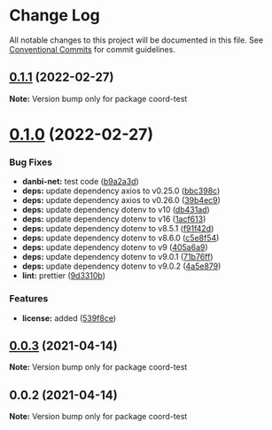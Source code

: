 # Change Log

All notable changes to this project will be documented in this file.
See [Conventional Commits](https://conventionalcommits.org) for commit guidelines.

## [0.1.1](https://github.com/danbi-fi/packages/compare/coord-test@0.1.0...coord-test@0.1.1) (2022-02-27)

**Note:** Version bump only for package coord-test





# [0.1.0](https://github.com/danbi-fi/packages/compare/coord-test@0.0.3...coord-test@0.1.0) (2022-02-27)


### Bug Fixes

* **danbi-net:** test code ([b9a2a3d](https://github.com/danbi-fi/packages/commit/b9a2a3d999c2b9ead131ce4b5a04e9b8142b43be))
* **deps:** update dependency axios to v0.25.0 ([bbc398c](https://github.com/danbi-fi/packages/commit/bbc398cc31743153f0d8ca437ba8cb20aee8d282))
* **deps:** update dependency axios to v0.26.0 ([39b4ec9](https://github.com/danbi-fi/packages/commit/39b4ec96007838520ee100deaa3ea34fd752401e))
* **deps:** update dependency dotenv to v10 ([db431ad](https://github.com/danbi-fi/packages/commit/db431ad5193d995d61b155394d55c35b3f6ad5f1))
* **deps:** update dependency dotenv to v16 ([1acf613](https://github.com/danbi-fi/packages/commit/1acf613fa4fe9c46bf39b514a276180881013d58))
* **deps:** update dependency dotenv to v8.5.1 ([f91f42d](https://github.com/danbi-fi/packages/commit/f91f42dc6b099d3cb51ec3b55f4d3f78e2ee6245))
* **deps:** update dependency dotenv to v8.6.0 ([c5e8f54](https://github.com/danbi-fi/packages/commit/c5e8f54de9322c83f0383d892fc1fabcdc8c29cc))
* **deps:** update dependency dotenv to v9 ([405a6a9](https://github.com/danbi-fi/packages/commit/405a6a9de0facf44cce42d9fb6dc213223faebe0))
* **deps:** update dependency dotenv to v9.0.1 ([71b76ff](https://github.com/danbi-fi/packages/commit/71b76fffe4aa387cba04ea74e382f8f539c51b53))
* **deps:** update dependency dotenv to v9.0.2 ([4a5e879](https://github.com/danbi-fi/packages/commit/4a5e879dbd528ccda18a5a7168f26c51e88bfa78))
* **lint:** prettier ([9d3310b](https://github.com/danbi-fi/packages/commit/9d3310bc76af8e2b49ee4d55d25d47430ffbafeb))


### Features

* **license:** added ([539f8ce](https://github.com/danbi-fi/packages/commit/539f8cec0db60723bba26dc214dcc68da0d12c31))





## [0.0.3](https://github.com/danbi-fi/packages/compare/coord-test@0.0.2...coord-test@0.0.3) (2021-04-14)

**Note:** Version bump only for package coord-test





## 0.0.2 (2021-04-14)

**Note:** Version bump only for package coord-test
